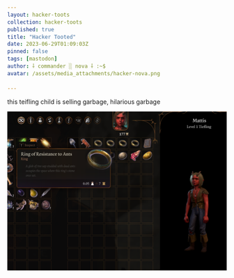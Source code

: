 ```yaml
---
layout: hacker-toots
collection: hacker-toots
published: true
title: "Hacker Tooted"
date: 2023-06-29T01:09:03Z
pinned: false
tags: [mastodon]
author: ⸸ commander ░ nova ⸸ :~$
avatar: /assets/media_attachments/hacker-nova.png

---
```


<p>this teifling child is selling garbage, hilarious garbage</p>

![media](/assets/media_attachments/files/110/624/829/705/910/997/original/814a0b2357dbd629.png)
